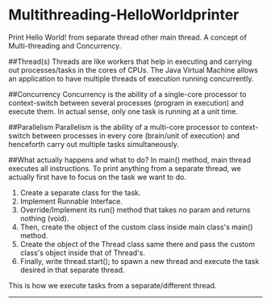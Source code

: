 # Multithreading-HelloWorldprinter
Print Hello World! from separate thread other main thread. A concept of Multi-threading and Concurrency.

##Thread(s)
Threads are like workers that help in executing and carrying out processes/tasks in the cores of CPUs.
The Java Virtual Machine allows an application to have multiple threads of execution running concurrently.

##Concurrency
Concurrency is the ability of a single-core processor to context-switch between several processes 
(program in execution) and execute them. In actual sense, only one task is running at a unit time.


##Parallelism
Parallelism is the ability of a multi-core processor to context-switch between processes in every core
(brain/unit of execution) and henceforth carry out multiple tasks simultaneously.

##What actually happens and what to do?
In main() method,  main thread executes all instructions.
To print anything from a separate thread, we actually first have to focus on the task we want to do.
1. Create a separate class for the task.
2. Implement Runnable Interface.
3. Override/Implement its run() method that takes no param and returns nothing (void).
4. Then, create the object of the custom class inside main class's main() method.
5. Create the object of the Thread class same there and pass the custom class's object inside that of Thread's.
6. Finally, write thread.start(); to spawn a new thread and execute the task desired in that separate thread.

This is how we execute tasks from a separate/different thread.

---------------------------------------------------------------------------------------------------------------